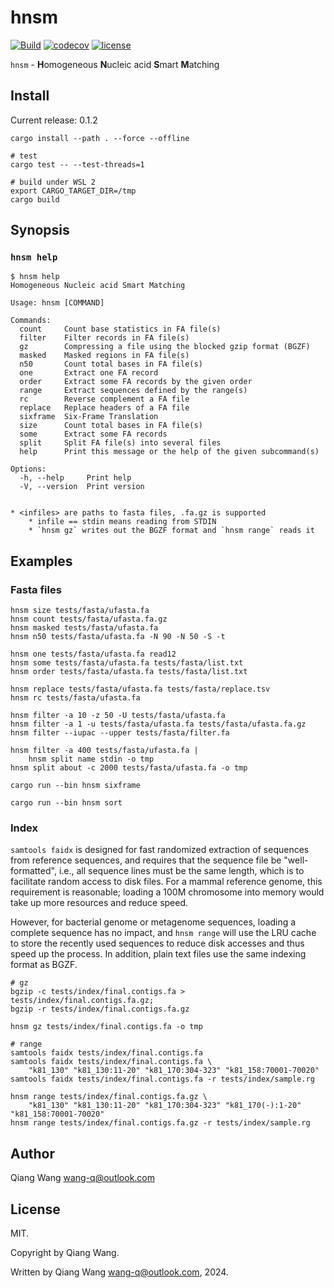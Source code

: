 # hnsm

[![Build](https://github.com/wang-q/hnsm/actions/workflows/build.yml/badge.svg)](https://github.com/wang-q/hnsm/actions)
[![codecov](https://codecov.io/gh/wang-q/hnsm/branch/master/graph/badge.svg?token=8toyNHCsVU)](https://codecov.io/gh/wang-q/hnsm)
[![license](https://img.shields.io/github/license/wang-q/hnsm)](https://github.com//wang-q/hnsm)

`hnsm` - **H**omogeneous **N**ucleic acid **S**mart **M**atching

## Install

Current release: 0.1.2

```shell
cargo install --path . --force --offline

# test
cargo test -- --test-threads=1

# build under WSL 2
export CARGO_TARGET_DIR=/tmp
cargo build

```

## Synopsis

### `hnsm help`

```text
$ hnsm help
Homogeneous Nucleic acid Smart Matching

Usage: hnsm [COMMAND]

Commands:
  count     Count base statistics in FA file(s)
  filter    Filter records in FA file(s)
  gz        Compressing a file using the blocked gzip format (BGZF)
  masked    Masked regions in FA file(s)
  n50       Count total bases in FA file(s)
  one       Extract one FA record
  order     Extract some FA records by the given order
  range     Extract sequences defined by the range(s)
  rc        Reverse complement a FA file
  replace   Replace headers of a FA file
  sixframe  Six-Frame Translation
  size      Count total bases in FA file(s)
  some      Extract some FA records
  split     Split FA file(s) into several files
  help      Print this message or the help of the given subcommand(s)

Options:
  -h, --help     Print help
  -V, --version  Print version


* <infiles> are paths to fasta files, .fa.gz is supported
    * infile == stdin means reading from STDIN
    * `hnsm gz` writes out the BGZF format and `hnsm range` reads it

```

## Examples

### Fasta files

```shell
hnsm size tests/fasta/ufasta.fa
hnsm count tests/fasta/ufasta.fa.gz
hnsm masked tests/fasta/ufasta.fa
hnsm n50 tests/fasta/ufasta.fa -N 90 -N 50 -S -t

hnsm one tests/fasta/ufasta.fa read12
hnsm some tests/fasta/ufasta.fa tests/fasta/list.txt
hnsm order tests/fasta/ufasta.fa tests/fasta/list.txt

hnsm replace tests/fasta/ufasta.fa tests/fasta/replace.tsv
hnsm rc tests/fasta/ufasta.fa

hnsm filter -a 10 -z 50 -U tests/fasta/ufasta.fa
hnsm filter -a 1 -u tests/fasta/ufasta.fa tests/fasta/ufasta.fa.gz
hnsm filter --iupac --upper tests/fasta/filter.fa

hnsm filter -a 400 tests/fasta/ufasta.fa |
    hnsm split name stdin -o tmp
hnsm split about -c 2000 tests/fasta/ufasta.fa -o tmp

cargo run --bin hnsm sixframe

cargo run --bin hnsm sort

```

### Index

`samtools faidx` is designed for fast randomized extraction of sequences from reference sequences,
and requires that the sequence file be "well-formatted", i.e., all sequence lines must be the same
length, which is to facilitate random access to disk files. For a mammal reference genome, this
requirement is reasonable; loading a 100M chromosome into memory would take up more resources and
reduce speed.

However, for bacterial genome or metagenome sequences, loading a complete sequence has no impact,
and `hnsm range` will use the LRU cache to store the recently used sequences to reduce disk accesses
and thus speed up the process. In addition, plain text files use the same indexing format as BGZF.

```shell
# gz
bgzip -c tests/index/final.contigs.fa > tests/index/final.contigs.fa.gz;
bgzip -r tests/index/final.contigs.fa.gz

hnsm gz tests/index/final.contigs.fa -o tmp

# range
samtools faidx tests/index/final.contigs.fa
samtools faidx tests/index/final.contigs.fa \
    "k81_130" "k81_130:11-20" "k81_170:304-323" "k81_158:70001-70020"
samtools faidx tests/index/final.contigs.fa -r tests/index/sample.rg

hnsm range tests/index/final.contigs.fa.gz \
    "k81_130" "k81_130:11-20" "k81_170:304-323" "k81_170(-):1-20" "k81_158:70001-70020"
hnsm range tests/index/final.contigs.fa.gz -r tests/index/sample.rg

```

## Author

Qiang Wang <wang-q@outlook.com>

## License

MIT.

Copyright by Qiang Wang.

Written by Qiang Wang <wang-q@outlook.com>, 2024.
